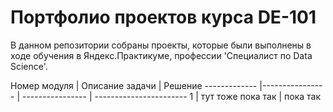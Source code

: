 # Портфолио проектов курса DE-101
В данном репозитории собраны проекты, которые были выполнены в ходе обучения в Яндекс.Практикуме, профессии 'Специалист по Data Science'.

Номер модуля | Описание задачи | Решение
------------- |---------------- | ---------------- | -----------------------
1 | тут тоже пока так | пока так
